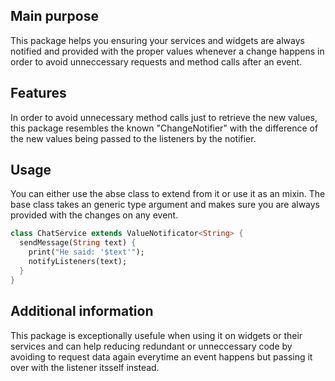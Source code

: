 <!-- 
This README describes the package. If you publish this package to pub.dev,
this README's contents appear on the landing page for your package.

For information about how to write a good package README, see the guide for
[writing package pages](https://dart.dev/guides/libraries/writing-package-pages). 

For general information about developing packages, see the Dart guide for
[creating packages](https://dart.dev/guides/libraries/create-library-packages)
and the Flutter guide for
[developing packages and plugins](https://flutter.dev/developing-packages). 
-->
## Main purpose

This package helps you ensuring your services and widgets are always notified and provided with the proper values whenever a change happens in order to avoid unneccessary requests and method calls after an event.


## Features

In order to avoid unnecessary method calls just to retrieve the new values, this package resembles the known "ChangeNotifier" with the difference of the new values being passed to the listeners by the notifier.


## Usage

You can either use the abse class to extend from it or use it as an mixin.
The base class takes an generic type argument and makes sure you are always provided with the changes on any event.
```dart
class ChatService extends ValueNotificator<String> {
  sendMessage(String text) {
    print("He said: '$text'");
    notifyListeners(text);
  }
}
```

## Additional information

This package is exceptionally usefule when using it on widgets or their services and can help reducing redundant or unneccessary code by avoiding to request data again everytime an event happens but passing it over with the listener itsself instead.
